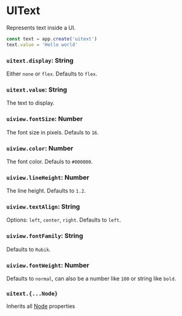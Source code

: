 # UIText

Represents text inside a UI.

```jsx
const text = app.create('uitext')
text.value = 'Hello world'
```

### `uitext.display`: String

Either `none` or `flex`. 
Defaults to `flex`.

### `uitext.value`: String

The text to display.

### `uiview.fontSize`: Number

The font size in pixels.
Defauls to `16`.

### `uiview.color`: Number

The font color.
Defauls to `#000000`.

### `uiview.lineHeight`: Number

The line height.
Defaults to `1.2`.

### `uiview.textAlign`: String

Options: `left`, `center`, `right`.
Defaults to `left`.

### `uiview.fontFamily`: String

Defaults to `Rubik`.

### `uiview.fontWeight`: Number

Defaults to `normal`, can also be a number like `100` or string like `bold`.

### `uitext.{...Node}`

Inherits all [Node](/docs/ref/Node.md) properties

